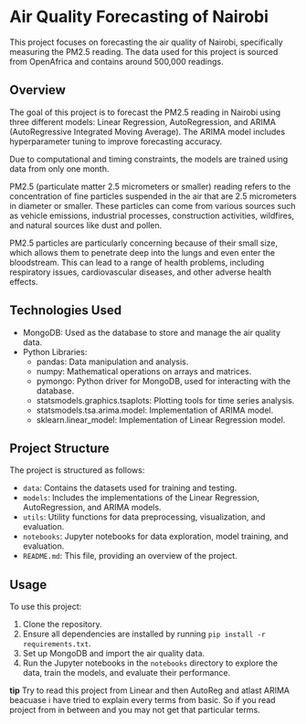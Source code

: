 # Air Quality Forecasting of Nairobi

This project focuses on forecasting the air quality of Nairobi, specifically measuring the PM2.5 reading. The data used for this project is sourced from OpenAfrica and contains around 500,000 readings.

## Overview

The goal of this project is to forecast the PM2.5 reading in Nairobi using three different models: Linear Regression, AutoRegression, and ARIMA (AutoRegressive Integrated Moving Average). The ARIMA model includes hyperparameter tuning to improve forecasting accuracy.

Due to computational and timing constraints, the models are trained using data from only one month.

PM2.5 (particulate matter 2.5 micrometers or smaller) reading refers to the concentration of fine particles suspended in the air that are 2.5 micrometers in diameter or smaller. These particles can come from various sources such as vehicle emissions, industrial processes, construction activities, wildfires, and natural sources like dust and pollen.

PM2.5 particles are particularly concerning because of their small size, which allows them to penetrate deep into the lungs and even enter the bloodstream. This can lead to a range of health problems, including respiratory issues, cardiovascular diseases, and other adverse health effects.

## Technologies Used

- MongoDB: Used as the database to store and manage the air quality data.
- Python Libraries:
  - pandas: Data manipulation and analysis.
  - numpy: Mathematical operations on arrays and matrices.
  - pymongo: Python driver for MongoDB, used for interacting with the database.
  - statsmodels.graphics.tsaplots: Plotting tools for time series analysis.
  - statsmodels.tsa.arima.model: Implementation of ARIMA model.
  - sklearn.linear_model: Implementation of Linear Regression model.

## Project Structure

The project is structured as follows:

- `data`: Contains the datasets used for training and testing.
- `models`: Includes the implementations of the Linear Regression, AutoRegression, and ARIMA models.
- `utils`: Utility functions for data preprocessing, visualization, and evaluation.
- `notebooks`: Jupyter notebooks for data exploration, model training, and evaluation.
- `README.md`: This file, providing an overview of the project.

## Usage

To use this project:

1. Clone the repository.
2. Ensure all dependencies are installed by running `pip install -r requirements.txt`.
3. Set up MongoDB and import the air quality data.
4. Run the Jupyter notebooks in the `notebooks` directory to explore the data, train the models, and evaluate their performance.


**tip**
Try to read this project from Linear and then AutoReg and atlast ARIMA beacuase i have tried to explain every terms from basic. So if you read project from in between and you may not get that particular terms.


